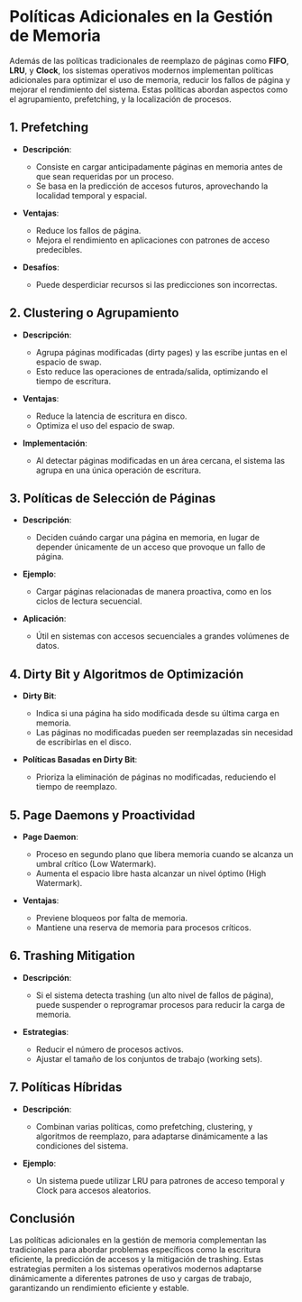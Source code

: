 
# Políticas Adicionales en la Gestión de Memoria

Además de las políticas tradicionales de reemplazo de páginas como **FIFO**, **LRU**, y **Clock**, los sistemas operativos modernos implementan políticas adicionales para optimizar el uso de memoria, reducir los fallos de página y mejorar el rendimiento del sistema. Estas políticas abordan aspectos como el agrupamiento, prefetching, y la localización de procesos.

## 1. **Prefetching**
- **Descripción**:
  - Consiste en cargar anticipadamente páginas en memoria antes de que sean requeridas por un proceso.
  - Se basa en la predicción de accesos futuros, aprovechando la localidad temporal y espacial.

- **Ventajas**:
  - Reduce los fallos de página.
  - Mejora el rendimiento en aplicaciones con patrones de acceso predecibles.

- **Desafíos**:
  - Puede desperdiciar recursos si las predicciones son incorrectas.

## 2. **Clustering o Agrupamiento**
- **Descripción**:
  - Agrupa páginas modificadas (dirty pages) y las escribe juntas en el espacio de swap.
  - Esto reduce las operaciones de entrada/salida, optimizando el tiempo de escritura.

- **Ventajas**:
  - Reduce la latencia de escritura en disco.
  - Optimiza el uso del espacio de swap.

- **Implementación**:
  - Al detectar páginas modificadas en un área cercana, el sistema las agrupa en una única operación de escritura.

## 3. **Políticas de Selección de Páginas**
- **Descripción**:
  - Deciden cuándo cargar una página en memoria, en lugar de depender únicamente de un acceso que provoque un fallo de página.

- **Ejemplo**:
  - Cargar páginas relacionadas de manera proactiva, como en los ciclos de lectura secuencial.

- **Aplicación**:
  - Útil en sistemas con accesos secuenciales a grandes volúmenes de datos.

## 4. **Dirty Bit y Algoritmos de Optimización**
- **Dirty Bit**:
  - Indica si una página ha sido modificada desde su última carga en memoria.
  - Las páginas no modificadas pueden ser reemplazadas sin necesidad de escribirlas en el disco.

- **Políticas Basadas en Dirty Bit**:
  - Prioriza la eliminación de páginas no modificadas, reduciendo el tiempo de reemplazo.

## 5. **Page Daemons y Proactividad**
- **Page Daemon**:
  - Proceso en segundo plano que libera memoria cuando se alcanza un umbral crítico (Low Watermark).
  - Aumenta el espacio libre hasta alcanzar un nivel óptimo (High Watermark).

- **Ventajas**:
  - Previene bloqueos por falta de memoria.
  - Mantiene una reserva de memoria para procesos críticos.

## 6. **Trashing Mitigation**
- **Descripción**:
  - Si el sistema detecta trashing (un alto nivel de fallos de página), puede suspender o reprogramar procesos para reducir la carga de memoria.

- **Estrategias**:
  - Reducir el número de procesos activos.
  - Ajustar el tamaño de los conjuntos de trabajo (working sets).

## 7. **Políticas Híbridas**
- **Descripción**:
  - Combinan varias políticas, como prefetching, clustering, y algoritmos de reemplazo, para adaptarse dinámicamente a las condiciones del sistema.

- **Ejemplo**:
  - Un sistema puede utilizar LRU para patrones de acceso temporal y Clock para accesos aleatorios.

## Conclusión

Las políticas adicionales en la gestión de memoria complementan las tradicionales para abordar problemas específicos como la escritura eficiente, la predicción de accesos y la mitigación de trashing. Estas estrategias permiten a los sistemas operativos modernos adaptarse dinámicamente a diferentes patrones de uso y cargas de trabajo, garantizando un rendimiento eficiente y estable.
